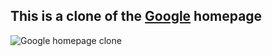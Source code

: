 ## This is a clone of the <a href="http://www.google.com">Google</a> homepage
![Google homepage clone](https://user-images.githubusercontent.com/48455909/145333929-c32d87c3-0382-427e-89ed-b7399cee393c.PNG)

